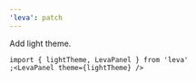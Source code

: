 ```yaml
---
'leva': patch
---
```


Add light theme.

```tsx
import { lightTheme, LevaPanel } from 'leva'
;<LevaPanel theme={lightTheme} />
```
